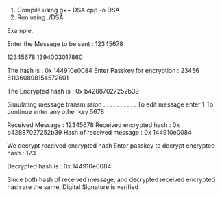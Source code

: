 1. Compile using g++ DSA.cpp -o DSA
2. Run using ./DSA


Example:


Enter the Message to be sent :  12345678

12345678
1394003017860

The hash is :  0x 144910e0084
Enter Passkey for encryption :  23456
811360898154572601

The Encrypted hash is :  0x b42887027252b39

Simulating message transmission
.  .  .  .  .  .  .  .  .  .
To edit message enter 1
To continue enter any other key  5678

Received Message   :   12345678
Received encrypted hash  :   0x b42887027252b39
Hash of received message :   0x 144910e0084

We decrypt received encrypted hash
Enter passkey to decrypt encrypted hash :  123

Decrypted hash is :  0x 144910e0084

Since both hash of received message, and decrypted received encrypted hash
are the same, Digital Signature is verified


